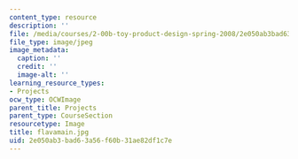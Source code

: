 ```yaml
---
content_type: resource
description: ''
file: /media/courses/2-00b-toy-product-design-spring-2008/2e050ab3bad63a56f60b31ae82df1c7e_flavamain.jpg
file_type: image/jpeg
image_metadata:
  caption: ''
  credit: ''
  image-alt: ''
learning_resource_types:
- Projects
ocw_type: OCWImage
parent_title: Projects
parent_type: CourseSection
resourcetype: Image
title: flavamain.jpg
uid: 2e050ab3-bad6-3a56-f60b-31ae82df1c7e
---
```


